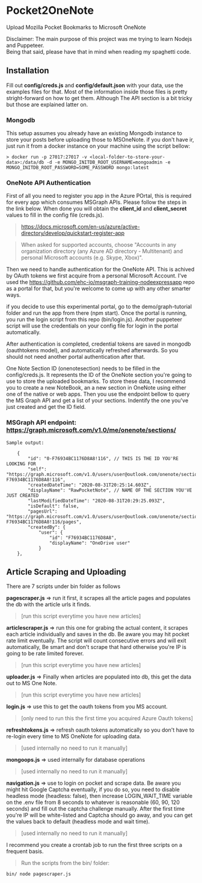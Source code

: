 # Pocket2OneNote

Upload Mozilla Pocket Bookmarks to Microsoft OneNote  

Disclaimer:  The main purpose of this project was me trying to learn Nodejs and Puppeteer.  
Being that said, please have that in mind when reading my spaghetti code.

## Installation

Fill out **config/creds.js** and **config/default.json** with your data, use the examples files for that.
Most of the information inside those files is pretty stright-forward on how to get them. Although The API section is a bit tricky but those are explained latter on.

### Mongodb

This setup assumes you already have an existing Mongodb instance to store your posts before uploading those to MSOneNote. if you don't have ir, just run it from a docker instance on your machine using the script bellow:  

    > docker run -p 27017:27017 -v <local-folder-to-store-your-data>:/data/db -d -e MONGO_INITDB_ROOT_USERNAME=mongoadmin -e MONGO_INITDB_ROOT_PASSWORD=SOME_PASSWORD mongo:latest

### OneNote API Authentication
  
First of all you need to register you app in the Azure POrtal, this is required for every app which consumes MSGraph APIs. Please follow the steps in the link below. When done you will obtain the **client_id** and **client_secret** values to fill in the config file (creds.js).

> <https://docs.microsoft.com/en-us/azure/active-directory/develop/quickstart-register-app>

> When asked for supported accounts, choose "Accounts in any organization directory (any Azure AD directory - Multitenant) and personal Microsoft accounts (e.g. Skype, Xbox)".

Then we need to handle authentication for the OneNote API. This is achived by OAuth tokens we first acquire from a personal Microsoft Account. I've used the <https://github.com/ehc-io/msgraph-training-nodeexpressapp> repo as a portal for that, but you're welcome to come up with any other smarter ways.

if you decide to use this experimental portal, go to the demo/graph-tutorial folder and run the app from there (npm start). Once the portal is running, you run the login script from this repo (bin/login.js). Another puppeteer script will use the credentials on your config file for login in the portal automatically.

After authentication is completed, credential tokens are saved in mongodb (oauthtokens model), and automatically refreshed afterwards. So you should not need another portal authentication after that.

One Note Section ID (onenotesection) needs to be filled in the config/creds.js. It represents the ID of the OneNote section you're going to use to store the uploaded bookmarks. To store these data, I recommend you to create a new NoteBook, an a new section in OneNote using either one of the native or web apps. Then you use the endpoint bellow to query the MS Graph API and get a list of your sections. Indentify the one you've just created and get the ID field.

### MSGraph API endpoint: <https://graph.microsoft.com/v1.0/me/onenote/sections/>

    Sample output:

        {
            "id": "0-F76934BC1176D8A8!116", // THIS IS THE ID YOU'RE LOOKING FOR
            "self": "https://graph.microsoft.com/v1.0/users/user@outlook.com/onenote/sections/0-F76934BC1176D8A8!116",
            "createdDateTime": "2020-08-31T20:25:14.603Z",
            "displayName": "RawPocketNote", // NAME OF THE SECTION YOU'VE JUST CREATED
            "lastModifiedDateTime": "2020-08-31T20:29:25.093Z",
            "isDefault": false,
            "pagesUrl": "https://graph.microsoft.com/v1.0/users/user@outlook.com/onenote/sections/0-F76934BC1176D8A8!116/pages",
            "createdBy": {
                "user": {
                    "id": "F76934BC1176D8A8",
                    "displayName": "OneDrive user"
                }
        },

## Article Scraping and Uploading

There are 7 scripts under bin folder as follows

  **pagescraper.js** => run it first, it scrapes all the article pages and populates the db with the article urls it finds.
> [run this script everytime you have new articles]
  
  **articlescraper.js** => run this one for grabing the actual content, it scrapes each article individually and saves in the db. Be aware you may hit pocket rate limit eventually. The script will count consecutive errors and will exit automatically, Be smart and don't scrape that hard otherwise you're IP is going to be rate limited forever.
> [run this script everytime you have new articles]
  
  **uploader.js** => Finally when articles are populated into db, this get the data out to MS One Note.
> [run this script everytime you have new articles]

  **login.js** => use this to get the oauth tokens from you MS account.
> [only need to run this the first time you acquired Azure Oauth tokens]

  **refreshtokens.js** => refresh oauth tokens automatically so you don't have to re-login every time to MS OneNote for uploading data.
> [used internally no need to run it manually]

  **mongoops.js** => used internally for database operations
> [used internally no need to run it manually]

  **navigation.js** => use to login on pocket and scrape data. Be aware you might hit Google Captcha eventually, if you do so, you need to disable headless mode (headless: false), then increase LOGIN_WAIT_TIME variable on the .env file from 8 seconds to whatever is reasonable (60, 90, 120 seconds) and fill out the captcha challenge manually. After the first time you're IP will be white-listed and Captcha should go away, and you can get the values back to default (headless mode and wait time).  
  > [used internally no need to run it manually]  

I recommend you create a crontab job to run the first three scripts on a frequent basis.
>Run the scripts from the bin/ folder:

    bin/ node pagescraper.js
